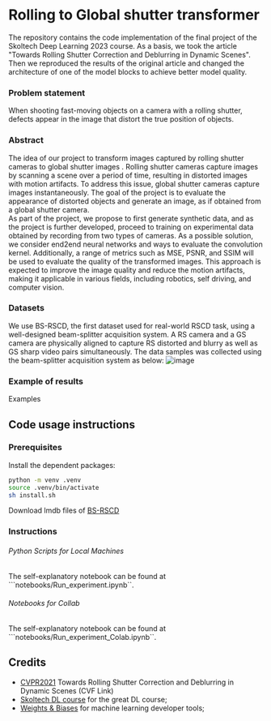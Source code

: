 # Rolling to Global shutter transformer 

The repository contains the code implementation of the final project of the Skoltech Deep Learning 2023 course. As a basis, we took the article "Towards Rolling Shutter Correction and Deblurring in Dynamic Scenes". Then we reproduced the results of the original article and changed the architecture of one of the model blocks to achieve better model quality.


### Problem statement 
When shooting fast-moving objects on a camera with a rolling shutter, defects appear in the image that distort the true position of objects.

### Abstract
The idea of our project to transform images captured by rolling shutter cameras to global shutter images . Rolling shutter cameras capture images by scanning a scene over a period of time, resulting in distorted images with motion artifacts. To address this issue, global shutter cameras capture images instantaneously. The goal of the project is to evaluate the appearance of distorted objects and generate an image, as if obtained from a global shutter camera.  
As part of the project, we propose to first generate synthetic data, and as the project is further developed, proceed to training on experimental data obtained by recording from two types of cameras. As a possible solution, we consider end2end neural networks and ways to evaluate the convolution kernel. Additionally, a range of metrics such as MSE, PSNR, and SSIM will be used to evaluate the quality of the transformed images.
This approach is expected to improve the image quality and reduce the motion artifacts, making it applicable in various fields, including robotics, self driving, and computer vision.

### Datasets

We use BS-RSCD, the first dataset used for real-world RSCD task, using a well-designed beam-splitter acquisition system. A RS camera and a GS camera are physically aligned to capture RS distorted and blurry as well as GS sharp video pairs simultaneously. 
The data samples  was collected using the beam-splitter acquisition system as below:
![image](https://drive.google.com/uc?export=view&id=1JkAsNkiaWZ5eZ8KSQdMENrxTBPEfrFen) 

### Example of results

Examples

## Code usage instructions
### Prerequisites
Install the dependent packages:

```bash
python -m venv .venv
source .venv/bin/activate
sh install.sh
```

Download lmdb files of [BS-RSCD](https://drive.google.com/file/d/1j4gxN28KmDA7Yl1W37i87n3nFIgmZh2_/view?usp=sharing)


### Instructions
###### Python Scripts for Local Machines
The self-explanatory notebook can be found at ```notebooks/Run_experiment.ipynb``.

###### Notebooks for Collab
The self-explanatory notebook can be found at ```notebooks/Run_experiment_Colab.ipynb``.


## Credits
- [CVPR2021](https://arxiv.org/abs/2104.01601) Towards Rolling Shutter Correction and Deblurring in Dynamic Scenes (CVF Link)
- [Skoltech DL course](https://github.com/oseledets/dl2023) for the great DL course;
- [Weights & Biases](https://wandb.ai) for machine learning developer tools;
